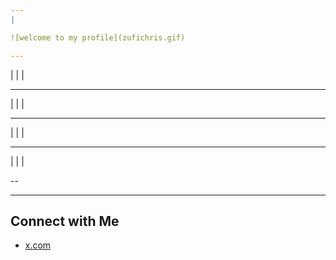 ```yaml
---
|

![welcome to my profile](zufichris.gif)

---
```

|
|
|



---

|
|
|


----


|
|
|

---

|
|
|

--

















---


## Connect with Me
- [x.com](https://x.com)
